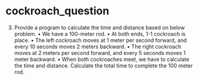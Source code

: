 # cockroach_question

3. Provide a program to calculate the time and distance based on 
below problem.
• We have a 100-meter rod.
• At both ends, 1-1 cockroach is place.
• The left cockroach moves at 1 meter per second forward, and every 10 seconds moves 2 
meters backward.
• The right cockroach moves at 2 meters per second forward, and every 5 seconds moves 1 
meter backward.
• When both cockroaches meet, we have to calculate the time and distance. Calculate the total
time to complete the 100 meter rod.
